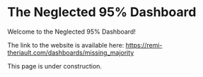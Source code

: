 # The Neglected 95% Dashboard

Welcome to the Neglected 95% Dashboard!

The link to the website is available here: https://remi-theriault.com/dashboards/missing_majority

This page is under construction.
